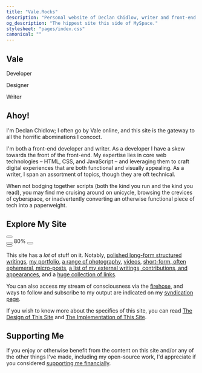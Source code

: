 ```yaml
---
title: "Vale.Rocks"
description: "Personal website of Declan Chidlow, writer and front-end web developer specialising in HTML, CSS, and JavaScript, known mononymously as Vale. Contains thoughts, musings, and otherwise unhinged ramblings. Long-form structured writings, portfolio items, photography, hosted services, links, microblog posts, and much more."
og_description: "The hippest site this side of MySpace."
stylesheet: "pages/index.css"
canonical: ""
---
```


<div id="puddle-container" aria-hidden="true"></div>

<section class="hero" data-pagefind-filter="Content Type:Page">
	<h1>Vale</h1>
	<p>Developer</p>
	<p>Designer</p>
    <p>Writer</p>
</section>

<div class="content">
<section class="readable">

## Ahoy!

I'm Declan Chidlow; I often go by Vale online, and this site is the gateway to all the horrific abominations I concoct.

I'm both a front-end developer and writer. As a developer I have a skew towards the front of the front-end. My expertise lies in core web technologies – HTML, CSS, and JavaScript – and leveraging them to craft digital experiences that are both functional and visually appealing. As a writer, I span an assortment of topics, though they are oft technical.

When not bodging together scripts (both the kind you run and the kind you read), you may find me cruising around on unicycle, browsing the crevices of cyberspace, or inadvertently converting an otherwise functional piece of tech into a paperweight.

</section>

<section data-pagefind-ignore="all" class="readable">

## Explore My Site

<div id="container" aria-hidden="true">
    <canvas id="canvas"></canvas>
    <div id="info"></div>
    <button id="fullscreen-btn">
        <svg viewBox="0 -960 960 960">
            <title>Open fullscreen</title>
            <path d="M144-144v-192h72v120h120v72H144Zm480 0v-72h120v-120h72v192H624ZM144-624v-192h192v72H216v120h-72Zm600 0v-120H624v-72h192v192h-72Z"/>
        </svg>
    </button>
    <div id="zoom-controls">
        <button id="zoom-in-btn" title="Zoom In">
            <svg viewBox="0 -960 960 960" >
                <title>Zoom in</title>
                <path d="M765-144 526-384q-30 23-65.79 35.5-35.79 12.5-76.18 12.5Q284-336 214-406t-70-170q0-100 70-170t170-70q100 0 170 70t70 170.03q0 40.39-12.5 76.18Q599-464 577-434l239 239-51 51ZM384-408q70 0 119-49t49-119q0-70-49-119t-119-49q-70 0-119 49t-49 119q0 70 49 119t119 49Zm-36-60v-72h-72v-72h72v-72h72v72h72v72h-72v72h-72Z"/>
            </svg>
        </button>
        <span id="zoom-level">80%</span>
        <button id="zoom-out-btn">
            <svg viewBox="0 -960 960 960">
                <title>Zoom out</title>
                <path d="M765-144 526-384q-30 23-65.79 35.5-35.79 12.5-76.18 12.5Q284-336 214-406t-70-170q0-100 70-170t170-70q100 0 170 70t70 170.03q0 40.39-12.5 76.18Q599-464 577-434l239 239-51 51ZM384-408q70 0 119-49t49-119q0-70-49-119t-119-49q-70 0-119 49t-49 119q0 70 49 119t119 49Zm-96-132v-72h192v72H288Z"/>
            </svg>
        </button>
    </div>
    <button id="recenter-btn">
        <svg viewBox="0 -960 960 960">
            <title>Recenter view</title>
            <path d="M444-72v-150l-33 33-51-51 120-120 120 120-51 51-33-33v150h-72ZM240-360l-51-51 33-33H72v-72h150l-33-33 51-51 120 120-120 120Zm480 0L600-480l120-120 51 51-33 33h150v72H738l33 33-51 51Zm-240-60q-25 0-42.5-17.5T420-480q0-25 17.5-42.5T480-540q25 0 42.5 17.5T540-480q0 25-17.5 42.5T480-420Zm0-180L360-720l51-51 33 33v-150h72v150l33-33 51 51-120 120Z" />
        </svg>
    </button>
</div>

This site has a _lot_ of stuff on it. Notably, [polished long-form structured writings](/posts), [my portfolio](/portfolio), [a range of photography](/photography), [videos](/videos), [short-form, often ephemeral, micro-posts](/micros), [a list of my external writings, contributions, and appearances](/elsewhere), and a [huge collection of links](/links).

You can also access my stream of consciousness via the <a href="/firehose">firehose</a>, and ways to follow and subscribe to my output are indicated on my <a href="/syndication">syndication page</a>.

If you wish to know more about the specifics of this site, you can read [The Design of This Site](/posts/the-design-of-this-site) and [The Implementation of This Site](/posts/the-implementation-of-this-site).

</section>

<section data-pagefind-ignore="all" class="readable">

## Supporting Me

If you enjoy or otherwise benefit from the content on this site and/or any of the other things I've made, including my open-source work, I'd appreciate if you considered [supporting me financially](/support).

</section>
</div>

<script type="module" src="/assets/scripts/puddle.js"></script>
<script type="module" src="/assets/scripts/graph.js"></script>
